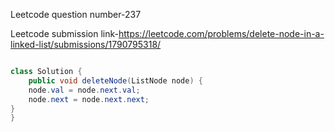 Leetcode question number-237


Leetcode submission link-https://leetcode.com/problems/delete-node-in-a-linked-list/submissions/1790795318/


```java

class Solution {
    public void deleteNode(ListNode node) {
    node.val = node.next.val;
    node.next = node.next.next;
}
}
